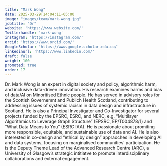 ```yaml
---
title: "Mark Wong"
date: 2025-03-29T14:04:11-05:00
image: "images/team/mark-wong.jpg"
jobtitle: "Dr"
website: 'https://www.website.com/'
Twitterhandle: 'mark-wong'
instagram: 'https://instagram.com/'
orcid: 'https://www.orcid.com/'
GoogleScholar: 'https://www.google.scholar.edu.co/'
linkedinurl: 'https://www.linkedin.com/'
draft: false
weight: 100
promoted: true
order: 17
---
```

Dr. Mark Wong is an expert in digital society and policy, algorithmic harm, and inclusive data-driven innovation. His research examines harms and bias of data/AI on Minoritised Ethnic people. He has served in advisory roles for the Scottish Governemnt and Publich Health Scotland, contributing to addressing issues of systemic racism in data design and infrastructure in Scotland. He is also a Principal Investigator and Co-Investigator for several projects funded by the EPSRC, ESRC, and NERC, e.g. “Multilayer Algorithmics to Leverage Graph Structure” (EPSRC, EP/T004878/1) and “What Data Means to You” (ESRC IAA). He is passionate about promiting more responsible, equitable, and sustainable use of data and AI. He is also interested in co-design and “ethical by design” appraoches in developing AI and data systems, focusing on marginalised communities’ participation. He is the Deputy Theme Lead of the Advanced Research Centre (ARC), a University of Glasgow’s strategic intitiatve to promote interdisciplinary collaborations and external engagement.